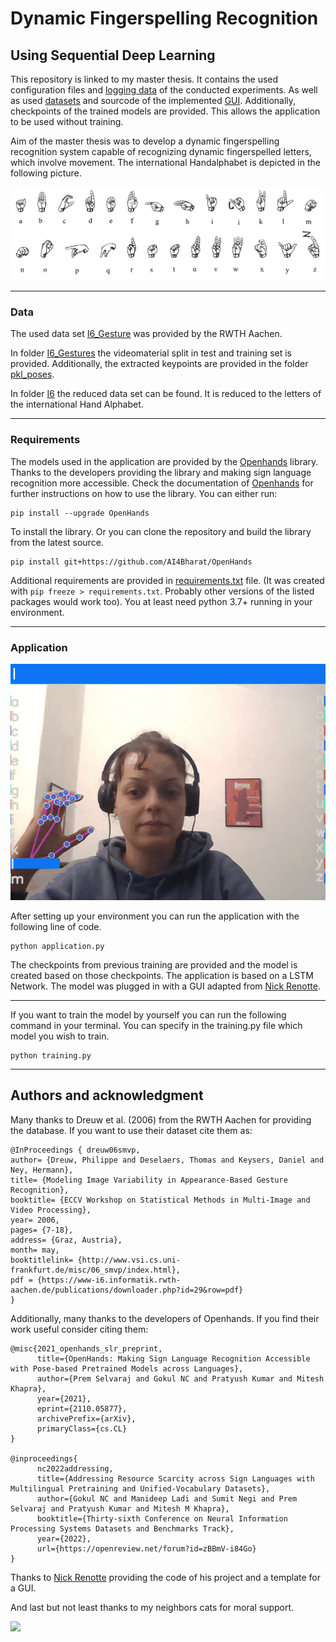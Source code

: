 # Dynamic Fingerspelling Recognition 
## Using Sequential Deep Learning 



This repository is  linked to my master thesis. 
It contains the used configuration files  and [logging data](experiments/fingerspelling_RWTH_26) of the conducted experiments. 
As well as used [datasets](fingerspelling_dataset/I6) and sourcode of the implemented [GUI](application.py).
Additionally, checkpoints of the trained models are provided. 
This allows the application to be used without training. 


Aim of the master thesis was to develop a dynamic fingerspelling recognition system capable of recognizing dynamic fingerspelled letters, which involve movement.
The international Handalphabet is depicted in the following picture. 

![](fingeralphabet.png) 

***
### Data 


The used data set 
[I6_Gesture](https://www-i6.informatik.rwth-aachen.de/ftp/pub/I6_Gestures/)
was provided by the RWTH Aachen. 

In  folder [I6_Gestures](fingerspelling_dataset/I6_Gestures) the videomaterial split in test and training set 
is provided. Additionally, the extracted keypoints are provided in the folder [pkl_poses](fingerspelling_dataset/I6_Gestures/pkl_poses).

In folder [I6](fingerspelling_dataset/I6) the reduced data set can be found. 
It is reduced to the letters of the international Hand Alphabet. 




***
### Requirements 
The models used in the application are provided by the [Openhands](https://pypi.org/project/OpenHands/) library. 
Thanks to the developers providing the library and making sign language recognition more accessible.
Check the documentation of [Openhands](https://openhands.ai4bharat.org/en/latest/index.html) for further instructions on how to use the library. 
You can either run: 

```
pip install --upgrade OpenHands
```
To install the library. 
Or you can clone the repository and build the library from the latest source. 

````
pip install git+https://github.com/AI4Bharat/OpenHands
````

Additional requirements are provided in [requirements.txt](requirements.txt) file.
(It was created with `pip freeze > requirements.txt`. Probably other versions of the listed packages would work too). You at least need python 3.7+ running  in your environment. 

***
### Application 



![](in_action.gif)


After setting up your environment you can run the application with the following line of code.

```
python application.py
```
The checkpoints from previous training are provided and the model is created based on those checkpoints. 
The application is based on a LSTM Network. The model was plugged in with a GUI adapted from 
[Nick Renotte](https://github.com/nicknochnack/ActionDetectionforSignLanguage).


***
If you want to train the model by yourself you can run the following command in your terminal. 
You can specify in the training.py file which model you wish to train. 
```
python training.py 
```

***



## Authors and acknowledgment
Many thanks to Dreuw et al. (2006) from the RWTH Aachen for providing the database. 
If you want to use their dataset cite them as: 
```
@InProceedings { dreuw06smvp,
author= {Dreuw, Philippe and Deselaers, Thomas and Keysers, Daniel and Ney, Hermann},
title= {Modeling Image Variability in Appearance-Based Gesture Recognition},
booktitle= {ECCV Workshop on Statistical Methods in Multi-Image and Video Processing},
year= 2006,
pages= {7-18},
address= {Graz, Austria},
month= may,
booktitlelink= {http://www.vsi.cs.uni-frankfurt.de/misc/06_smvp/index.html},
pdf = {https://www-i6.informatik.rwth-aachen.de/publications/downloader.php?id=29&row=pdf}
}
```


Additionally, many thanks to the developers of Openhands. 
If you find their work useful consider citing them: 

```
@misc{2021_openhands_slr_preprint,
      title={OpenHands: Making Sign Language Recognition Accessible with Pose-based Pretrained Models across Languages}, 
      author={Prem Selvaraj and Gokul NC and Pratyush Kumar and Mitesh Khapra},
      year={2021},
      eprint={2110.05877},
      archivePrefix={arXiv},
      primaryClass={cs.CL}
}

@inproceedings{
      nc2022addressing,
      title={Addressing Resource Scarcity across Sign Languages with Multilingual Pretraining and Unified-Vocabulary Datasets},
      author={Gokul NC and Manideep Ladi and Sumit Negi and Prem Selvaraj and Pratyush Kumar and Mitesh M Khapra},
      booktitle={Thirty-sixth Conference on Neural Information Processing Systems Datasets and Benchmarks Track},
      year={2022},
      url={https://openreview.net/forum?id=zBBmV-i84Go}
}
```


Thanks to [Nick Renotte](https://github.com/nicknochnack/ActionDetectionforSignLanguage) providing the code of his 
project and a template for a GUI. 

And last but not least thanks to my neighbors cats for moral support.

![](support.jpg)
